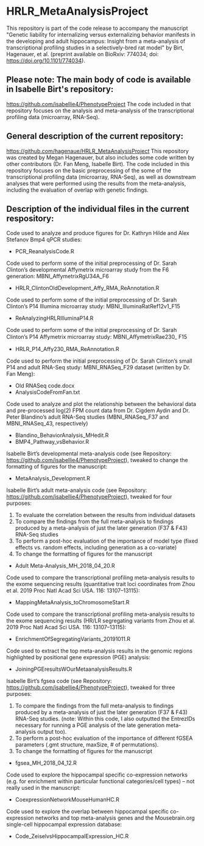 # HRLR_MetaAnalysisProject

This repository is part of the code release to accompany the manuscript "Genetic liability for internalizing versus externalizing behavior manifests in the developing and adult hippocampus: Insight from a meta-analysis of transcriptional profiling studies in a selectively-bred rat model" by Birt, Hagenauer, et al. (preprint available on BioRxiv: 774034; doi: https://doi.org/10.1101/774034).  

## Please note: The main body of code is available in Isabelle Birt's repository:
 https://github.com/isabellie4/PhenotypeProject
The code included in that repository focuses on the analysis and meta-analysis of the transcriptional profiling data (microarray, RNA-Seq). 

## General description of the current repository: 
https://github.com/hagenaue/HRLR_MetaAnalysisProject This repository was created by Megan Hagenauer, but also includes some code written by other contributors (Dr. Fan Meng, Isabelle Birt). The code included in this repository focuses on the basic preprocessing of the some of the transcriptional profiling data (microarray, RNA-Seq), as well as downstream analyses that were performed using the results from the meta-analysis, including the evaluation of overlap with genetic findings.

## Description of the individual files in the current respository:
Code used to analyze and produce figures for Dr. Kathryn Hilde and Alex Stefanov Bmp4 qPCR studies:
* PCR_ReanalysisCode.R

Code used to perform some of the initial preprocessing of Dr. Sarah Clinton’s developmental Affymetrix microarray study from the F6 generation: MBNI_AffymetrixRgU34A_F6
* HRLR_ClintonOldDevelopment_Affy_RMA_ReAnnotation.R

Code used to perform some of the initial preprocessing of Dr. Sarah Clinton’s P14 Illumina microarray study: MBNI_IlluminaRatRef12v1_F15
* ReAnalyzingHRLRIlluminaP14.R

Code used to perform some of the initial preprocessing of Dr. Sarah Clinton’s P14 Affymetrix microarray study: MBNI_AﬀymetrixRae230_ F15
* HRLR_P14_Affy230_RMA_ReAnnotation.R

Code used to perform the initial preprocessing of Dr. Sarah Clinton’s small P14 and adult RNA-Seq study: MBNI_RNASeq_F29 dataset (written by Dr. Fan Meng):
* Old RNASeq code.docx
* AnalysisCodeFromFan.txt

Code used to analyze and plot the relationship between the behavioral data and pre-processed log(2) FPM count data from Dr. Cigdem Aydin and Dr. Peter Blandino’s adult RNA-Seq studies (MBNI_RNASeq_F37 and MBNI_RNASeq_43, respectively) 
* Blandino_BehaviorAnalysis_MHedit.R
* BMP4_Pathway_vsBehavior.R

Isabelle Birt’s developmental meta-analysis code (see Repository: https://github.com/isabellie4/PhenotypeProject), tweaked to change the formatting of figures for the manuscript:
* MetaAnalysis_Development.R

Isabelle Birt’s adult meta-analysis code (see Repository: https://github.com/isabellie4/PhenotypeProject), tweaked for four purposes:
1) To evaluate the correlation between the results from individual datasets
2)  To compare the findings from the full meta-analysis to findings produced by a meta-analysis of just the later generation (F37 & F43) RNA-Seq studies
3) To perform a post-hoc evaluation of the importance of model type (fixed effects vs. random effects, including generation as a co-variate)
4) To change the formatting of figures for the manuscript
* Adult Meta-Analysis_MH_2018_04_20.R

Code used to compare the transcriptional profiling meta-analysis results to the exome sequencing results (quantitative trait loci coordinates from Zhou et al. 2019 Proc Natl Acad Sci USA. 116: 13107–13115):
* MappingMetaAnalysis_toChromosomeStart.R

Code used to compare the transcriptional profiling meta-analysis results to the exome sequencing results (HR/LR segregating variants from Zhou et al. 2019 Proc Natl Acad Sci USA. 116: 13107–13115):
* EnrichmentOfSegregatingVariants_20191011.R

Code used to extract the top meta-analysis results in the genomic regions highlighted by positional gene expression (PGE) analysis:
* JoiningPGEresultsWOurMetaanalysisResults.R

Isabelle Birt’s fgsea code (see Repository: https://github.com/isabellie4/PhenotypeProject), tweaked for three purposes:
1)  To compare the findings from the full meta-analysis to findings produced by a meta-analysis of just the later generation (F37 & F43) RNA-Seq studies. (note: Within this code, I also outputted the EntrezIDs necessary for running a PGE analysis of the late generation meta-analysis output too).
2) To perform a post-hoc evaluation of the importance of different fGSEA parameters (.gmt structure, maxSize, # of permutations).
3) To change the formatting of figures for the manuscript
* fgsea_MH_2018_04_12.R

Code used to explore the hippocampal specific co-expression networks (e.g. for enrichment within particular functional categories/cell types) – not really used in the manuscript:
 * CoexpressionNetworkMouseHumanHC.R

Code used to explore the overlap between hippocampal specific co-expression networks and top meta-analysis genes and the Mousebrain.org single-cell hippocampal expression database:
* Code_ZeiselvsHippocampalExpression_HC.R
